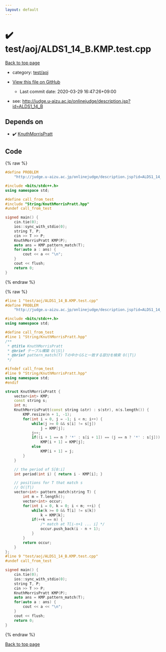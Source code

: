 ```yaml
---
layout: default
---
```


<!-- mathjax config similar to math.stackexchange -->
<script type="text/javascript" async
  src="https://cdnjs.cloudflare.com/ajax/libs/mathjax/2.7.5/MathJax.js?config=TeX-MML-AM_CHTML">
</script>
<script type="text/x-mathjax-config">
  MathJax.Hub.Config({
    TeX: { equationNumbers: { autoNumber: "AMS" }},
    tex2jax: {
      inlineMath: [ ['$','$'] ],
      processEscapes: true
    },
    "HTML-CSS": { matchFontHeight: false },
    displayAlign: "left",
    displayIndent: "2em"
  });
</script>

<script type="text/javascript" src="https://cdnjs.cloudflare.com/ajax/libs/jquery/3.4.1/jquery.min.js"></script>
<script src="https://cdn.jsdelivr.net/npm/jquery-balloon-js@1.1.2/jquery.balloon.min.js" integrity="sha256-ZEYs9VrgAeNuPvs15E39OsyOJaIkXEEt10fzxJ20+2I=" crossorigin="anonymous"></script>
<script type="text/javascript" src="../../../assets/js/copy-button.js"></script>
<link rel="stylesheet" href="../../../assets/css/copy-button.css" />


# :heavy_check_mark: test/aoj/ALDS1_14_B.KMP.test.cpp

<a href="../../../index.html">Back to top page</a>

* category: <a href="../../../index.html#0d0c91c0cca30af9c1c9faef0cf04aa9">test/aoj</a>
* <a href="{{ site.github.repository_url }}/blob/master/test/aoj/ALDS1_14_B.KMP.test.cpp">View this file on GitHub</a>
    - Last commit date: 2020-03-29 16:47:26+09:00


* see: <a href="http://judge.u-aizu.ac.jp/onlinejudge/description.jsp?id=ALDS1_14_B">http://judge.u-aizu.ac.jp/onlinejudge/description.jsp?id=ALDS1_14_B</a>


## Depends on

* :heavy_check_mark: <a href="../../../library/String/KnuthMorrisPratt.hpp.html">KnuthMorrisPratt</a>


## Code

<a id="unbundled"></a>
{% raw %}
```cpp
#define PROBLEM                                                                \
    "http://judge.u-aizu.ac.jp/onlinejudge/description.jsp?id=ALDS1_14_B"

#include <bits/stdc++.h>
using namespace std;

#define call_from_test
#include "String/KnuthMorrisPratt.hpp"
#undef call_from_test

signed main() {
    cin.tie(0);
    ios::sync_with_stdio(0);
    string T, P;
    cin >> T >> P;
    KnuthMorrisPratt KMP(P);
    auto ans = KMP.pattern_match(T);
    for(auto a : ans) {
        cout << a << "\n";
    }
    cout << flush;
    return 0;
}
```
{% endraw %}

<a id="bundled"></a>
{% raw %}
```cpp
#line 1 "test/aoj/ALDS1_14_B.KMP.test.cpp"
#define PROBLEM                                                                \
    "http://judge.u-aizu.ac.jp/onlinejudge/description.jsp?id=ALDS1_14_B"

#include <bits/stdc++.h>
using namespace std;

#define call_from_test
#line 1 "String/KnuthMorrisPratt.hpp"
/**
 * @title KnuthMorrisPratt
 * @brief テーブル構築 O(|S|)
 * @brief pattern_match(T) Tの中からSと一致する部分を検索 O(|T|)
 */

#ifndef call_from_test
#line 9 "String/KnuthMorrisPratt.hpp"
using namespace std;
#endif

struct KnuthMorrisPratt {
    vector<int> KMP;
    const string s;
    int n;
    KnuthMorrisPratt(const string &str) : s(str), n(s.length()) {
        KMP.resize(n + 1, -1);
        for(int i = 0, j = -1; i < n; i++) {
            while(j >= 0 && s[i] != s[j])
                j = KMP[j];
            j++;
            if((i + 1 == n ? '*' : s[i + 1]) == (j == n ? '*' : s[j]))
                KMP[i + 1] = KMP[j];
            else
                KMP[i + 1] = j;
        }
    }

    // the period of S[0:i]
    int period(int i) { return i - KMP[i]; }

    // positions for T that match s
    // O(|T|)
    vector<int> pattern_match(string T) {
        int m = T.length();
        vector<int> occur;
        for(int i = 0, k = 0; i < m; ++i) {
            while(k >= 0 && T[i] != s[k])
                k = KMP[k];
            if(++k == n) {
                /* match at T[i-n+1 ... i] */
                occur.push_back(i - n + 1);
            }
        }
        return occur;
    }
};
#line 9 "test/aoj/ALDS1_14_B.KMP.test.cpp"
#undef call_from_test

signed main() {
    cin.tie(0);
    ios::sync_with_stdio(0);
    string T, P;
    cin >> T >> P;
    KnuthMorrisPratt KMP(P);
    auto ans = KMP.pattern_match(T);
    for(auto a : ans) {
        cout << a << "\n";
    }
    cout << flush;
    return 0;
}

```
{% endraw %}

<a href="../../../index.html">Back to top page</a>

